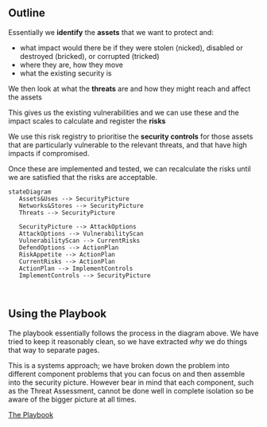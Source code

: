 ## Outline

Essentially we **identify** the **assets** that we want to protect and:

* what impact would there be if they were stolen (nicked), disabled or destroyed (bricked), or corrupted (tricked)
* where they are, how they move
* what the existing security is

We then look at what the **threats** are and how they might reach and affect the assets

This gives us the existing vulnerabilities and we can use these and the impact scales to calculate and register the **risks** 

We use this risk registry to prioritise the **security controls** for those assets that are particularly vulnerable to the relevant threats, and that have high impacts if compromised. 

Once these are implemented and tested, we can recalculate the risks until we are satisfied that the risks are acceptable.  


```mermaid
stateDiagram
   Assets&Uses --> SecurityPicture
   Networks&Stores --> SecurityPicture
   Threats --> SecurityPicture

   SecurityPicture --> AttackOptions
   AttackOptions --> VulnerabilityScan
   VulnerabilityScan --> CurrentRisks
   DefendOptions --> ActionPlan
   RiskAppetite --> ActionPlan
   CurrentRisks --> ActionPlan
   ActionPlan --> ImplementControls
   ImplementControls --> SecurityPicture



```



## Using the Playbook

The playbook essentially follows the process in the diagram above. We have tried to keep it reasonably clean, so we have extracted *why* we do things that way to separate pages.  

This is a systems approach; we have broken down the problem into different component problems that you can focus on and then assemble into the security picture. However bear in mind that each component, such as the Threat Assessment, cannot be done well in complete isolation so be aware of the bigger picture at all times.

[The Playbook](Playbook.md)

